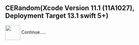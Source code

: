 ## CERandom(Xcode Version 11.1 (11A1027), Deployment Target 13.1 swift 5+)
<a href="User demo"><img src="https://github.com/mdzinuk/CERandom/blob/master/demo.gif" align="center" height="48" width="48" ></a>
Continue.....
